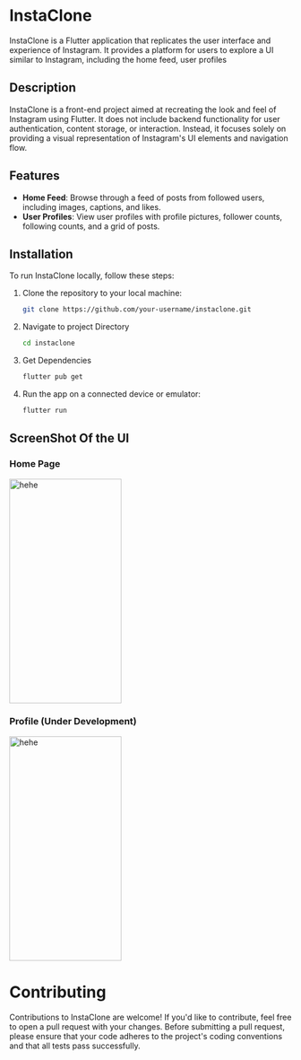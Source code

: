 # InstaClone

InstaClone is a Flutter application that replicates the user interface and experience of Instagram. It provides a platform for users to explore a UI similar to Instagram, including the home feed, user profiles
## Description

InstaClone is a front-end project aimed at recreating the look and feel of Instagram using Flutter. It does not include backend functionality for user authentication, content storage, or interaction. Instead, it focuses solely on providing a visual representation of Instagram's UI elements and navigation flow.

## Features

- **Home Feed**: Browse through a feed of posts from followed users, including images, captions, and likes.
- **User Profiles**: View user profiles with profile pictures, follower counts, following counts, and a grid of posts.

## Installation

To run InstaClone locally, follow these steps:

1. Clone the repository to your local machine:

   ```bash
   git clone https://github.com/your-username/instaclone.git

2. Navigate to project Directory
 
    ```bash
    cd instaclone

3. Get Dependencies

    ```bash
    flutter pub get

4. Run the app on a connected device or emulator:

    ```bash
    flutter run


## ScreenShot Of the UI

### Home Page

<img src="https://github.com/AkkiSaysChill/Flutter_Instagram_clone/assets/97971429/fa375a2e-33b3-4c95-bee0-ad1b1338191b" alt="hehe" style="width:200px;height:400px;">


### Profile (Under Development)

<img src="https://github.com/AkkiSaysChill/Flutter_Instagram_clone/assets/97971429/be4305b5-75e2-49f6-904a-71c32672b5d5" alt="hehe" style="width:200px;height:400px;">


# Contributing
Contributions to InstaClone are welcome! If you'd like to contribute, feel free to open a pull request with your changes. Before submitting a pull request, please ensure that your code adheres to the project's coding conventions and that all tests pass successfully.
